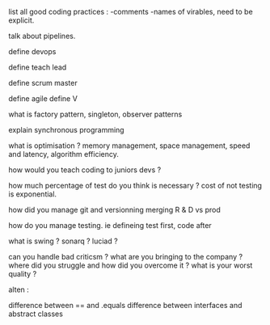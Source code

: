 list all good coding  practices :
-comments
-names of virables, need to be explicit.

talk about pipelines.

define devops

define teach lead

define scrum master

define agile
define V

what is factory pattern, singleton, observer patterns

explain synchronous programming

what is optimisation ?
memory management, space management, speed and latency, algorithm efficiency.


how would you teach coding to juniors devs ?

how much percentage of test do you think is necessary ?
cost of not testing is exponential.

how did you manage git and versionning merging  R & D vs prod

how do you manage testing.
ie defineing test first, code after 


what is swing ?
sonarq ?
luciad ?

can you handle bad criticsm ?
what are you bringing to the company ?
where did you struggle and how did you overcome it ?
what is your worst quality ?


alten :

difference between == and .equals
difference between interfaces and abstract classes 



